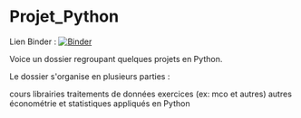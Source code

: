 # Projet_Python

Lien Binder : 
[![Binder](https://mybinder.org/badge_logo.svg)](https://mybinder.org/v2/gh/Raibaru-designer/Projet_Python/HEAD)

Voice un dossier regroupant quelques projets en Python.

Le dossier s'organise en plusieurs parties :

cours
librairies
traitements de données
exercices (ex: mco et autres)
autres
économétrie et statistiques appliqués en Python
